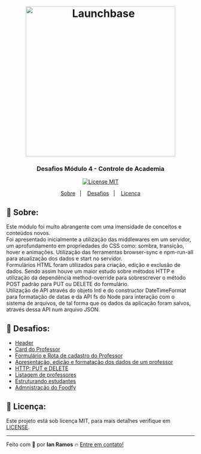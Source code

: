 <h1 align="center">
    <img alt="Launchbase" src="https://storage.googleapis.com/golden-wind/bootcamp-launchbase/logo.png" width="400px" />
</h1>

<h3 align="center">
  Desafios Módulo 4 - Controle de Academia
</h3>

<p align="center">

  <a href="https://opensource.org/licenses/MIT" >
    <img src="https://img.shields.io/badge/license-MIT-brightgreen" alt="License MIT">
  </a>

</p>

<p align="center">
  <a href="#pushpin-sobre">Sobre</a>&nbsp;&nbsp;&nbsp;|&nbsp;&nbsp;&nbsp;
  <a href="#rocket-desafios">Desafios</a>&nbsp;&nbsp;&nbsp;|&nbsp;&nbsp;&nbsp;
  <a href="#key-licença">Licença</a>
</p>


## :pushpin: Sobre:

Este módulo foi muito abrangente com uma imensidade de conceitos e conteúdos novos. <br>
Foi apresentado inicialmente a utilização das middlewares em um servidor, um aprofundamento em propriedades do CSS como: sombra, transição, hover e animações.
Utilização das ferramentas browser-sync e npm-run-all para atualização dos dados e start no servidor. <br>
Formulários HTML foram utilizados para criação, edição e exclusão de dados. Sendo assim houve um maior estudo sobre métodos HTTP e utilização da dependência method-override para sobrescrever o método POST padrão para PUT ou DELETE do formulário. <br>
Utilização de API através do objeto Intl e do constructor DateTimeFormat para formatação de datas e da API fs do Node para interação com o sistema de arquivos, de tal forma que os dados da aplicação foram salvos, através dessa API num arquivo JSON.


## :rocket: Desafios:

- [Header](https://github.com/rocketseat-education/bootcamp-launchbase-desafios-04/blob/master/desafios/04-1-header.md)
- [Card do Professor](https://github.com/rocketseat-education/bootcamp-launchbase-desafios-04/blob/master/desafios/04-2-card-teacher.md)
- [Formulário e Rota de cadastro do Professor](https://github.com/rocketseat-education/bootcamp-launchbase-desafios-04/blob/master/desafios/04-3-form-and-routes-teacher.md)
- [Apresentação, edição e formatação dos dados de um professor](https://github.com/rocketseat-education/bootcamp-launchbase-desafios-04/blob/master/desafios/04-4-show-edit-format-teacher.md)
- [HTTP: PUT e DELETE](https://github.com/rocketseat-education/bootcamp-launchbase-desafios-04/blob/master/desafios/04-5-put-delete-teacher.md)
- [Listagem de professores](https://github.com/rocketseat-education/bootcamp-launchbase-desafios-04/blob/master/desafios/04-6-list-teachers.md)
- [Estruturando estudantes](https://github.com/rocketseat-education/bootcamp-launchbase-desafios-04/blob/master/desafios/04-7-students.md)
- [Admnistração do Foodfy](https://github.com/rocketseat-education/bootcamp-launchbase-desafios-04/blob/master/desafios/04-admin-foodfy.md)


## :key: Licença:

Este projeto está sob licença MIT, para mais detalhes verifique em [LICENSE](https://github.com/i-ramoss/Bootcamp-LaunchBase/blob/master/LICENSE).

---

Feito com :green_heart: por **Ian Ramos** :fire: [Entre em contato!](https://www.linkedin.com/in/ian-ramos/)